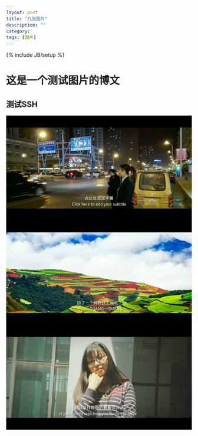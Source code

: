 ```yaml
---
layout: post
title: "几张图片"
description: ""
category: 
tags: [图片]
---
```

{% include JB/setup %}
# 这是一个测试图片的博文
## 测试SSH
<img src="/assets/pic/1.jpg" align="center" alt="图片1" style="max-width:100%;"/>
<img src="/assets/pic/2.jpg" align="center" alt="图片2" style="max-width:100%;"/>
<img src="/assets/pic/3.jpg" align="center" alt="图片3" style="max-width:100%;"/>